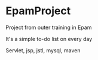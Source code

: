 # EpamProject
Project from outer training in Epam

It's a simple to-do list on every day

Servlet, jsp, jstl, mysql, maven




